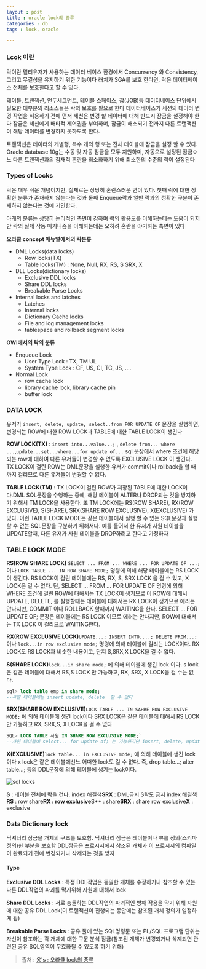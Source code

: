 ```yaml
---
layout : post
title : oracle lock의 종류
categories : db
tags : lock, oracle

---
```



### Lcok 이란

락이란 멀티유저가 사용하는 데이터 베이스 환경에서 Concurrency 와 Consistency, 그리고 무결성을 유지하기 위한 기능이다 래치가 SGA를 보호 한다면, 락은 데이터베이스 전체를 보호한다고 할 수 있다.

테이블, 트랜잭션, 언두세그먼트, 테이블 스페이스, 잡(JOB)등 데이터베이스 단위에서 필요한 대부분의 리소스들은 락의 보호를 필요로 한다 데이터베이스가 세션의 데이터 변경 작업을 허용하기 전에 먼저 세션은 변경 할 데이터에 대해 반드시 잠금을 설정해야 한다 잠금은 세션에게 배타적 제어권을 부여하며, 잠금이 해소되기 전까지 다른 트랜잭션이 해당 데이터를 변경하지 못하도록 한다.

트랜잭션은 데이터의 개별행, 복수 개의 행 또는 전체 테이블에 잠금을 설정 할 수 있다. Oracle database 10g는 수동 및 자동 잠금을 모두 지원하며, 자동으로 설정된 잠금ㅇ느 다른 트랜잭션과의 잠재적 혼란을 최소화하기 위해 최소한의 수준의 락이 설정된다

### Types of Locks

락은 매우 쉬운 개념이지만, 실제로는 상당히 혼란스러운 면이 있다. 첫째 락에 대한 정확한 분류가 존재하지 않는다는 것과 둘째 Enqueue락과 일반 락과의 정확한 구분이 존재하지 않는다는 것에 기인한다.

아래의 분류는 상당히 논리적인 측면이 강하며 락의 활용도를 이해하는데는 도움이 되지만 락의 실제 작동 매커니즘을 이해하는데는 오히려 혼란을 야기하는 측면이 있다

**오라클 concept 매뉴얼에서의 락분류**

-	DML Locks(data locks)
	-	Row locks(TX)
	-	Table locks(TM) : None, Null, RX, RS, S SRX, X
-	DLL Locks(dictionary locks)
	-	Exclusive DDL locks
	-	Share DDL locks
	-	Breakable Parse Locks
-	Internal locks and latches
	-	Latches
	-	Internal locks
	-	Dictionary Cache locks
	-	File and log management locks
	-	tablespace and rollback segment locks

**OWI에서의 락의 분류**

-	Enqueue Lock
	-	User Type Lock : TX, TM UL
	-	System Type Lock : CF, US, CI, TC, JS, ....
-	Normal Lock
	-	row cache lock
	-	library cache lock, library cache pin
	-	buffer lock

### DATA LOCK

유저가 `insert, delete, update, select..from FOR UPDATE OF` 문장을 실행하면, 변경되는 ROW에 대한 ROW LOCK과 TABLE에 대한 TABLE LOCK이 생긴다

**ROW LOCK(TX)** : `insert into...value...;` , `delete from... where ...`,`update...set...where...for update of...` sql 문장에서 where 조건에 해당되는 row에 대하여 다른 유저들이 변경할 수 없도록 EXCLUSIVE LOCK 이 생긴다. TX LOCK이 걸린 ROW는 DML문장을 실행한 유저가 commit이나 rollback을 할 때 까지 걸리므로 다른 유저들이 변경할 수 없다.

**TABLE LOCK(TM)** : TX LOCK이 걸린 ROW가 저장된 TABLE에 대한 LOCK이다.DML SQL문장을 수행하는 중에, 해당 테이블이 ALTER나 DROP되는 것을 방지하기 위해서 TM LOCK을 사용한다. 또 TM LOCK에는 RS(ROW SHARE), RX(ROW EXCLUSIVE), S(SHARE), SRX(SHARE ROW EXCLUSIVE), X(EXCLUSIVE) 가 있다. 이런 TABLE LOCK MODE는 같은 테이블에서 실행 할 수 있는 SQL문장과 실행할 수 없는 SQL문장을 구분하기 위해서다. 예를 들어서 한 유저가 사원 테이블을 UPDATE할때, 다른 유저가 사원 테이블을 DROP하려고 한다고 가정하자

### TABLE LOCK MODE

**RS(ROW SHARE LOCK)** `SELECT ... FROM ... WHERE ... FOR UPDATE OF ...;` 이나 `LOCK TABLE ... IN ROW SHARE MODE;` 명령에 의해 해당 테이블에는 RS LOCK 이 생긴다. RS LOCK이 걸린 테이블에는 RS, RX, S, SRX LOCK 을 걸 수 있고, X LOCK은 걸 수 없다. 단, SELECT ... FROM ... FOR UPDATE OF 명령에 의해 WHERE 조건에 걸린 ROW에 대해서는 TX LOCK이 생기므로 이 ROW에 대해서 UPDATE, DELETE, 를 실행할때는 테이블에 대해서는 RX LOCK이 생기므로 에러는 안나지만, COMMIT 이나 ROLLBACK 할때까지 WAITING을 한다. SELECT ... FOR UPDATE OF; 문장은 테이블에는 RS LOCK 이므로 에러는 안나지만, ROW에 대해서는 TX LOCK 이 걸리므로 WAITING한다.

**RX(ROW EXCLUSIVE LOCK)**`UPDATE...; INSERT INTO....; DELETE FROM...;` 이나 `lock...in row exclusive mode;` 명령에 의해 테이블에 걸리는 LOCK이다. RX LOCK도 RS LOCK과 비슷한 내용이고, 단지 S,SRX,X LOCK을 걸 수 없다.

**S(SHARE LOCK)**`lock...in share mode;` 에 의해 테이블에 생긴 lock 이다. s lock은 같은 테이블에 대해서 RS,S LOCK 만 가능하고, RX, SRX, X LOCK을 걸 수는 없다.

```sql
sql> lock table emp in share mode;
--사원 테이블에는 insert update, delete  할 수 없다
```

**SRX(SHARE ROW EXCLUSIVE)**`LOCK TABLE ... IN SAHRE ROW EXCLUSIVE MODE;` 에 의해 테이블에 생긴 lock이다 SRX LOCK은 같은 테이블에 대해서 RS LOCK만 가능하고 RX, SRX,S, X LOCK을 걸 수 없다

```sql
SQL> LOCK TABLE 사원 IN SHARE ROW EXCLUSIVE MODE;`
--사원 테이블에 select... for update of; 는 가능하지만 insert, delete, update는 할 수 없다
```

**X(EXCLUSIVE)**`lock table... in EXCLUSIVE mode;` 에 의해 테이블에 생긴 lock이다 x lock은 같은 테이블에선느 어떠한 lock도 걸 수 없다. 즉, drop table...; alter table...; 등의 DDL문장에 의해 테이블에 생기는 lock이다.

![sql locks](http://i.imgur.com/KCX2Axk.png)

**S** : 테이블 전체에 락을 건다. index 해결책**SRX** : DML금지 S락도 금지 index 해결책**RS** : row share**RX : row exclusive**S\** : share**SRX** : share row exclusive**X** : exclusive

### Data Dictionary lock

딕셔너리 잠금을 개체의 구조를 보호함. 딕셔너리 잠금은 테이블이나 뷰를 정의(스키마 정의)한 부분을 보호함 DDL잠금은 프로시저에서 참조된 개체가 이 프로시저의 컴파일이 완료되기 전에 변경되거나 삭제되는 것을 방지

#### Type

**Exclusive DDL Locks** : 특정 DDL작업은 동일한 개체를 수정하거나 참조할 수 있는 다른 DDL작업의 파괴를 막기위해 자원에 대해서 lock

**Share DDL Locks** : 서로 충돌하는 DDL작업의 파괴적인 방해 작용을 막기 위해 자원에 대한 공유 DDL Lock(이 트랜잭션이 진행되는 동안에는 참조된 개체 정의가 일정하게 됨)

**Breakable Parse Locks** : 공유 풀에 있는 SQL명령문 또는 PL/SQL 프로그램 단위는 자신이 참조하는 각 개체에 대한 구문 분석 잠금(참조된 개체가 변경되거나 삭제되면 관련된 공유 SQL영역이 무효화될 수 있도록 하기 위해)

> 출처 : [옹's : 오라클 lock의 종류](http://m.blog.daum.net/_blog/_m/articleView.do?blogid=0Frx9&articleno=7333091)
